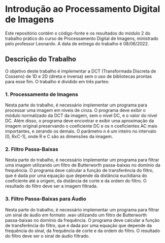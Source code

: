 # Introdução ao Processamento Digital de Imagens
Este repositório contém o código-fonte e os resultados do módulo 2 do trabalho prático do curso de Processamento Digital de Imagens, ministrado pelo professor Leonardo. A data de entrega do trabalho é 08/06/2022.

## Descrição do Trabalho
O objetivo deste trabalho é implementar a DCT (Transformada Discreta de Cosseno) de 1D e 2D (direta e inversa) sem o uso de bibliotecas prontas para esse fim. O trabalho é dividido em três partes:

### 1. Processamento de Imagens
Nesta parte do trabalho, é necessário implementar um programa para processar uma imagem em níveis de cinza. O programa deve exibir o módulo normalizado da DCT da imagem, sem o nível DC, e o valor do nível DC. Além disso, o programa deve encontrar e exibir uma aproximação da imagem original preservando o coeficiente DC e os n coeficientes AC mais importantes, e zerando os demais. O parâmetro n é um inteiro no intervalo [0, RxC-1], onde R e C são as dimensões da imagem.

### 2. Filtro Passa-Baixas
Nesta parte do trabalho, é necessário implementar um programa para filtrar uma imagem utilizando um filtro de Butterworth passa-baixas no domínio da frequência. O programa deve calcular a função de transferência do filtro, que é dada por uma equação que depende da distância euclidiana do coeficiente até a origem, da distância de corte e da ordem do filtro. O resultado do filtro deve ser a imagem filtrada.

### 3. Filtro Passa-Baixas para Áudio
Nesta parte do trabalho, é necessário implementar um programa para filtrar um sinal de áudio em formato .wav utilizando um filtro de Butterworth passa-baixas no domínio da frequência. O programa deve calcular a função de transferência do filtro, que é dada por uma equação que depende da frequência do sinal, da frequência de corte e da ordem do filtro. O resultado do filtro deve ser o sinal de áudio filtrado.
